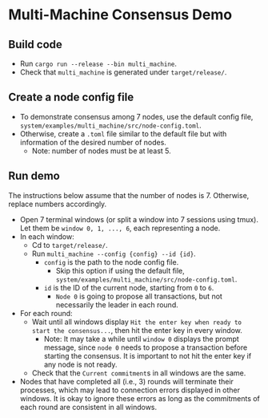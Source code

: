 # Multi-Machine Consensus Demo

## Build code
* Run `cargo run --release --bin multi_machine`.
* Check that `multi_machine` is generated under `target/release/`.

## Create a node config file
* To demonstrate consensus among 7 nodes, use the default config file, `system/examples/multi_machine/src/node-config.toml`.
* Otherwise, create a `.toml` file similar to the default file but with information of the desired number of nodes.
    * Note: number of nodes must be at least 5.

## Run demo
The instructions below assume that the number of nodes is 7. Otherwise, replace numbers accordingly.
* Open 7 terminal windows (or split a window into 7 sessions using tmux). Let them be `window 0, 1, ..., 6`, each representing a node.
* In each window:
    * Cd to `target/release/`.
    * Run `multi_machine --config {config} --id {id}`.
        * `config` is the path to the node config file.
            * Skip this option if using the default file, `system/examples/multi_machine/src/node-config.toml`.
        * `id` is the ID of the current node, starting from `0` to `6`.
            * `Node 0` is going to propose all transactions, but not necessarily the leader in each round.
* For each round:
    * Wait until all windows display `Hit the enter key when ready to start the consensus...`, then hit the enter key in every window.
        * Note: It may take a while until `window 0` displays the prompt message, since `node 0` needs to propose a transaction before starting the consensus. It is important to not hit the enter key if any node is not ready.
    * Check that the `Current commitment`s in all windows are the same.
* Nodes that have completed all (i.e., 3) rounds will terminate their processes, which may lead to connection errors displayed in other windows. It is okay to ignore these errors as long as the commitments of each round are consistent in all windows.